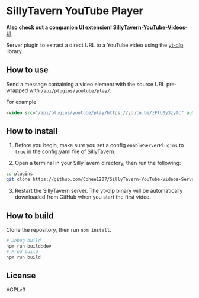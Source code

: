 # SillyTavern YouTube Player

**Also check out a companion UI extension! [SillyTavern-YouTube-Videos-UI](https://github.com/Cohee1207/SillyTavern-YouTube-Videos-UI)**

Server plugin to extract a direct URL to a YouTube video using the [yt-dlp](https://github.com/yt-dlp/yt-dlp) library.

## How to use

Send a message containing a video element with the source URL pre-wrapped with `/api/plugins/youtube/play/`.

For example

```html
<video src="/api/plugins/youtube/play/https://youtu.be/zFfL0y3zyfc" autoplay controls></video>
```

## How to install

1. Before you begin, make sure you set a config `enableServerPlugins` to `true` in the config.yaml file of SillyTavern.

2. Open a terminal in your SillyTavern directory, then run the following:

```bash
cd plugins
git clone https://github.com/Cohee1207/SillyTavern-YouTube-Videos-Server
```

3. Restart the SillyTavern server. The yt-dlp binary will be automatically downloaded from GitHub when you start the first video.

## How to build

Clone the repository, then run `npm install`.

```bash
# Debug build
npm run build:dev
# Prod build
npm run build
```

## License

AGPLv3
